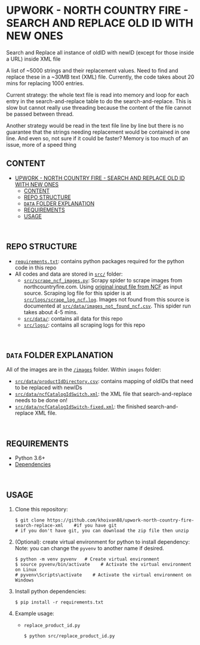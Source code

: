# UPWORK - NORTH COUNTRY FIRE - SEARCH AND REPLACE OLD ID WITH NEW ONES

Search and Replace all instance of oldID with newID (except for those inside a URL) inside XML file

A list of ~5000 strings and their replacement values. Need to find and replace these in a ~30MB text (XML) file. Currently, the code takes about 20 mins for replacing 1000 entries.

Current strategy: the whole text file is read into memory and loop for each entry in the search-and-replace table to do the search-and-replace. This is slow but cannot really use threading because the content of the file cannot be passed between thread.

Another strategy would be read in the text file line by line but there is no guarantee that the strings needing replacement would be contained in one line. And even so, not sure if it could be faster? Memory is too much of an issue, more of a speed thing

## CONTENT

- [UPWORK - NORTH COUNTRY FIRE - SEARCH AND REPLACE OLD ID WITH NEW ONES](#upwork---north-country-fire---search-and-replace-old-id-with-new-ones)
  - [CONTENT](#content)
  - [REPO STRUCTURE](#repo-structure)
  - [`DATA` FOLDER EXPLANATION](#data-folder-explanation)
  - [REQUIREMENTS](#requirements)
  - [USAGE](#usage)

<br/>

## REPO STRUCTURE

- [`requirements.txt`](requirements.txt): contains python packages required for the python code in this repo
- All codes and data are stored in [`src/`](/src/) folder:
  - [`src/scrape_ncf_images.py`](src/scrape_ncf_images.py): Scrapy spider to scrape images from northcountryfire.com. Using [original input file from NCF](src/data/imageNames.csv) as input source. Scraping log file for this spider is at [`src/logs/scrape_log_ncf.log`](/src/logs/scrape_log_ncf.log). Images not found from this source is documented at [`src/data/images_not_found_ncf.csv`](/src/data/images_not_found_ncf.csv). This spider run takes about 4-5 mins.
  - [`src/data/`](src/data): contains all data for this repo
  - [`src/logs/`](src/logs): contains all scraping logs for this repo

<br/>

## `DATA` FOLDER EXPLANATION

All of the images are in the [`/images`](/images/) folder. Within `images` folder:

- [`src/data/productIdDirectory.csv`](src/data/productIdDirectory.csv): contains mapping of oldIDs that need to be replaced with newIDs
- [`src/data/ncfCatalogIdSwitch.xml`](src/data/ncfCatalogIdSwitch.xml): the XML file that search-and-replace needs to be done on!
- [`src/data/ncfCatalogIdSwitch-fixed.xml`](src/data/ncfCatalogIdSwitch-fixed.xml): the finished search-and-replace XML file.

<br/>

## REQUIREMENTS

- Python 3.6+
- [Dependencies](requirements.txt)

<br/>

## USAGE

1. Clone this repository:

   ```console
   $ git clone https://github.com/khoivan88/upwork-north-country-fire-search-replace-xml    #if you have git
   # if you don't have git, you can download the zip file then unzip
   ```

2. (Optional): create virtual environment for python to install dependency:
   Note: you can change the `pyvenv` to another name if desired.

   ```console
   $ python -m venv pyvenv   # Create virtual environment
   $ source pyvenv/bin/activate    # Activate the virtual environment on Linux
   # pyvenv\Scripts\activate    # Activate the virtual environment on Windows
   ```

3. Install python dependencies:

   ```console
   $ pip install -r requirements.txt
   ```

4. Example usage:

    - `replace_product_id.py`

      ```console
      $ python src/replace_product_id.py
      ```

<br/>
